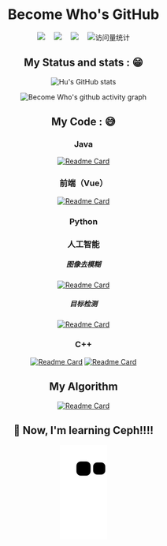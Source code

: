 <h1 align="center">
  Become Who's GitHub
</h1>

<!--
**hu245334/hu245334** is a ✨ _special_ ✨ repository because its `README.md` (this file) appears on your GitHub profile.

Here are some ideas to get you started:

- 🔭 I’m currently working on ...
- 🌱 I’m currently learning ...
- 👯 I’m looking to collaborate on ...
- 🤔 I’m looking for help with ...
- 💬 Ask me about ...
- 📫 How to reach me: ...
- 😄 Pronouns: ...
- ⚡ Fun fact: ...

![Repo Card](https://github-readme-stats.vercel.app/api/pin/?username=younger-1&repo=topological-value-in-graph)

![My stats](https://github-readme-stats.vercel.app/api?username=younger-1&show_icons=true&icon_color=CE1D2D&text_color=718096&bg_color=ffffff&hide_title=true)

Awesome githuber
- https://github.com/Youngermaster/Youngermaster
- https://github.com/hylerrix/hylerrix
- https://github.com/Xunzhuo/Xunzhuo
- https://github.com/elianiva/elianiva
- https://github.com/glepnir/glepnir
- https://github.com/kkiyama117/kkiyama117
- https://github.com/changkun/changkun
- https://github.com/yangwenmai/yangwenmai
- https://github.com/NTBBloodbath/NTBBloodbath
- https://github.com/dhruvasagar/dhruvasagar
- https://github.com/Light-City//Light-City
- https://github.com/rhysd/rhysd
- https://github.com/abzcoding/abzcoding
- https://github.com/SigureMo/SigureMo
- https://github.com/vbalien/vbalien [github action]
- https://github.com/funkyremi/funkyremi
- https://github.com/watzon/watzon
- https://github.com/michaelb/michaelb
- https://github.com/lambdalisue/lambdalisue
- https://github.com/spywhere/spywhere
-->
<div align="center">
    <a href="http://47.116.193.176/"><img src="https://img.shields.io/badge/Website-博客-blue" /></a>&emsp;
    <!--<a href="https://twitter.com/EliHill/"><img src="https://img.shields.io/badge/Twitter-推特-blue" /></a>&emsp;-->
    <a href="https://www.youtube.com/channel/UCl-Lhkp5lHiUaBeRnA5ePpg"><img src="https://img.shields.io/badge/YouTube-油管-c32136" /></a>&emsp;
    <!--<a href="https://"><img src="https://img.shields.io/badge/WeChat-微信-07c160" /></a>&emsp;-->
    <a href="https://space.bilibili.com/95080848/"><img src="https://img.shields.io/badge/Bilibili-B站-ff69b4" /></a>&emsp;
    <!--<a href="https://blog.csdn.net/weixin_50915462/"><img src="https://img.shields.io/badge/CSDN-论坛-c32136" /></a>&emsp;-->
    <!--<a href="https://www.zhihu.com/people/sunguoqi/"><img src="https://img.shields.io/badge/Zhihu-知乎-blue" /></a>&emsp;-->
    <!-- visitor statistics logo 访问量统计徽标 -->
    <img src="https://komarev.com/ghpvc/?username=hu245334&label=Views&color=0e75b6&style=flat" alt="访问量统计" />
</div>

<div align="center">
<!--   <img src="https://octodex.github.com/images/justicetocat.jpg" width="320" height="320">  -->
<!--   <img src="https://octodex.github.com/images/daftpunktocat-thomas.gif" width="320" height="320"> -->
<!--   <img src="https://octodex.github.com/images/daftpunktocat-guy.gif" width="320" height="320"> 
</div> -->


## My Status and stats : 😁

![Hu's GitHub stats](https://github-readme-stats.vercel.app/api?username=hu245334)

![Become Who's github activity graph](https://github-readme-activity-graph.vercel.app/graph?username=hu245334&theme=dracula&bg_color=FFFFFF&color=1f2328&line=2f80ed)
## My Code : 😅

### Java
[![Readme Card](https://github-readme-stats.vercel.app/api/pin/?username=hu245334&repo=Blog)](https://github.com/hu245334/Blog)

### 前端（Vue）
[![Readme Card](https://github-readme-stats.vercel.app/api/pin/?username=hu245334&repo=my-resume)](https://github.com/hu245334/my-resume)

### Python

### 人工智能

##### 图像去模糊
[![Readme Card](https://github-readme-stats.vercel.app/api/pin/?username=hu245334&repo=ECT)](https://github.com/hu245334/ECT)
##### 目标检测
[![Readme Card](https://github-readme-stats.vercel.app/api/pin/?username=hu245334&repo=object_detect)](https://github.com/hu245334/object_detect)

### C++
[![Readme Card](https://github-readme-stats.vercel.app/api/pin/?username=hu245334&repo=wheel_hub_defect)](https://github.com/hu245334/wheel_hub_defect)
[![Readme Card](https://github-readme-stats.vercel.app/api/pin/?username=hu245334&repo=spoke_detect)](https://github.com/hu245334/spoke_detect)

## My Algorithm
[![Readme Card](https://github-readme-stats.vercel.app/api/pin/?username=hu245334&repo=leetcode)](https://github.com/hu245334/leetcode)

## 🧐 Now, I'm learning Ceph!!!!


![](https://raw.githubusercontent.com/younger-1/younger-1/output/github-contribution-grid-snake.svg)
